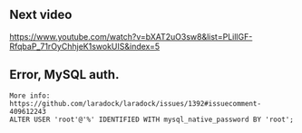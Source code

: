 ## Next video

https://www.youtube.com/watch?v=bXAT2uO3sw8&list=PLillGF-RfqbaP_71rOyChhjeK1swokUIS&index=5

## Error, MySQL auth.

```
More info: https://github.com/laradock/laradock/issues/1392#issuecomment-409612243
ALTER USER 'root'@'%' IDENTIFIED WITH mysql_native_password BY 'root';
```
